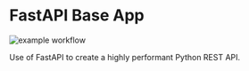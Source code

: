 # FastAPI Base App

![example workflow](https://github.com/pieteradejong/fastapi-base/blob/main/.github/workflows/pytest.yml/badge.svg)



Use of FastAPI to create a highly performant Python REST API.
